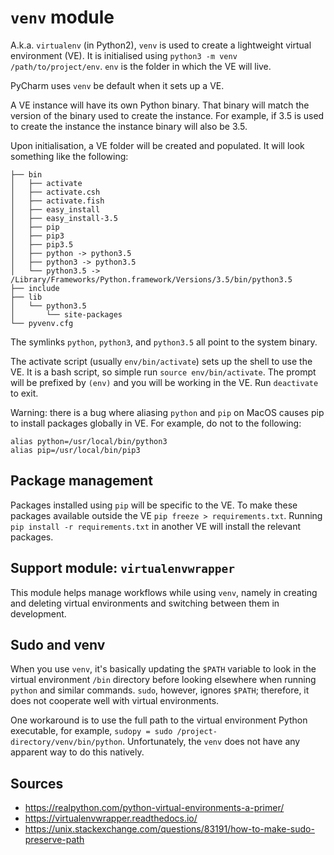 `venv` module
=============

A.k.a. `virtualenv` (in Python2), `venv` is used to create a lightweight virtual environment (VE). It is initialised using `python3 -m venv /path/to/project/env`. `env` is the folder in which the VE will live.

PyCharm uses `venv` be default when it sets up a VE.

A VE instance will have its own Python binary. That binary will match the version of the binary used to create the instance. For example, if 3.5 is used to create the instance the instance binary will also be 3.5.

Upon initialisation, a VE folder will be created and populated. It will look something like the following:

```
├── bin
│   ├── activate
│   ├── activate.csh
│   ├── activate.fish
│   ├── easy_install
│   ├── easy_install-3.5
│   ├── pip
│   ├── pip3
│   ├── pip3.5
│   ├── python -> python3.5
│   ├── python3 -> python3.5
│   └── python3.5 -> /Library/Frameworks/Python.framework/Versions/3.5/bin/python3.5
├── include
├── lib
│   └── python3.5
│       └── site-packages
└── pyvenv.cfg
```

The symlinks `python`, `python3`, and `python3.5` all point to the system binary.

The activate script (usually `env/bin/activate`) sets up the shell to use the VE. It is a bash script, so simple run `source env/bin/activate`. The prompt will be prefixed by `(env)` and you will be working in the VE. Run `deactivate` to exit.

Warning: there is a bug where aliasing `python` and `pip` on MacOS causes pip to install packages globally in VE. For example, do not to the following:

```
alias python=/usr/local/bin/python3
alias pip=/usr/local/bin/pip3
```

Package management
------------------

Packages installed using `pip` will be specific to the VE. To make these packages available outside the VE `pip freeze > requirements.txt`. Running `pip install -r requirements.txt` in another VE will install the relevant packages.

Support module: `virtualenvwrapper`
-----------------------------------

This module helps manage workflows while using `venv`, namely in creating and deleting virtual environments and switching between them in development.

Sudo and venv
-------------

When you use `venv`, it's basically updating the `$PATH` variable to look in the virtual environment `/bin` directory before looking elsewhere when running `python` and similar commands. `sudo`, however, ignores `$PATH`; therefore, it does not cooperate well with virtual environments.

One workaround is to use the full path to the virtual environment Python executable, for example, `sudopy = sudo /project-directory/venv/bin/python`. Unfortunately, the `venv` does not have any apparent way to do this natively.

Sources
-------

- https://realpython.com/python-virtual-environments-a-primer/
- https://virtualenvwrapper.readthedocs.io/
- https://unix.stackexchange.com/questions/83191/how-to-make-sudo-preserve-path
